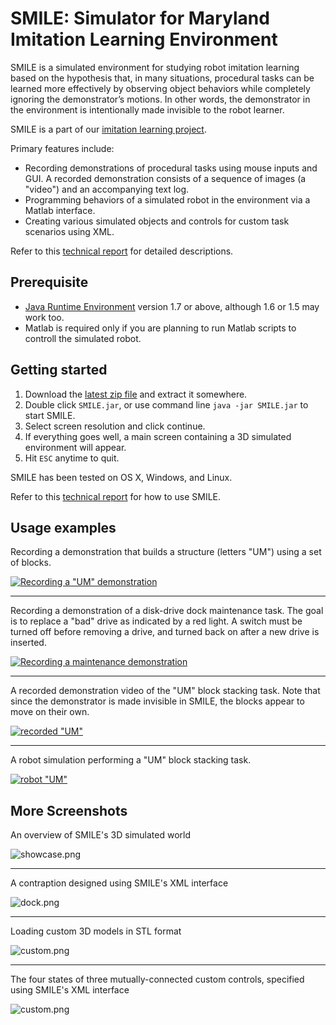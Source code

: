 # SMILE: Simulator for Maryland Imitation Learning Environment #

SMILE is a simulated environment for studying robot imitation learning based on the hypothesis that, in many situations, procedural tasks can be learned more effectively by observing object behaviors while completely ignoring the demonstrator’s motions. In other words, the demonstrator in the environment is intentionally made invisible to the robot learner. 

SMILE is a part of our [imitation learning project](http://www.cs.umd.edu/~reggia/onrImitLearn/index.html).

Primary features include:
* Recording demonstrations of procedural tasks using mouse inputs and GUI. A recorded demonstration consists of a sequence of images (a "video") and an accompanying text log.
* Programming behaviors of a simulated robot in the environment via a Matlab interface.
* Creating various simulated objects and controls for custom task scenarios using XML.

Refer to this [technical report](https://hdl.handle.net/1903/18066) for detailed descriptions.

## Prerequisite ##
* [Java Runtime Environment](http://java.com/en/download/) version 1.7 or above, although 1.6 or 1.5 may work too.
* Matlab is required only if you are planning to run Matlab scripts to controll the simulated robot.

## Getting started ##

1. Download the [latest zip file](https://github.com/dwhuang/SMILE/releases) and extract it somewhere.
1. Double click `SMILE.jar`, or use command line `java -jar SMILE.jar` to start SMILE.
1. Select screen resolution and click continue.
1. If everything goes well, a main screen containing a 3D simulated environment will appear.
1. Hit `ESC` anytime to quit.

SMILE has been tested on OS X, Windows, and Linux.

Refer to this [technical report](https://hdl.handle.net/1903/18066) for how to use SMILE.

## Usage examples ##

Recording a demonstration that builds a structure (letters "UM") using a set of blocks.

[![Recording a "UM" demonstration](https://img.youtube.com/vi/0M-LACmy7Cc/0.jpg)](https://youtu.be/0M-LACmy7Cc)

---

Recording a demonstration of a disk-drive dock maintenance task. The goal is to replace a "bad" drive as indicated by a red light. A switch must be turned off before removing a drive, and turned back on after a new drive is inserted.

[![Recording a maintenance demonstration](https://img.youtube.com/vi/YNeTfFfvIoo/0.jpg)](https://youtu.be/YNeTfFfvIoo)

---

A recorded demonstration video of the "UM" block stacking task. Note that since the demonstrator is made invisible in SMILE, the blocks appear to move on their own.

[![recorded "UM"](https://img.youtube.com/vi/Ia-EabIX8Sk/0.jpg)](https://youtu.be/Ia-EabIX8Sk)

---

A robot simulation performing a "UM" block stacking task.

[![robot "UM"](https://img.youtube.com/vi/oRbdmR1QjPg/0.jpg)](https://youtu.be/oRbdmR1QjPg)


## More Screenshots ##

An overview of SMILE's 3D simulated world

![showcase.png](http://dwhuang.github.io/SMILE/screenshots/showcase.png)

---

A contraption designed using SMILE's XML interface

![dock.png](http://dwhuang.github.io/SMILE/screenshots/dock.png)

---

Loading custom 3D models in STL format

![custom.png](http://dwhuang.github.io/SMILE/screenshots/custom.png)

---

The four states of three mutually-connected custom controls, specified using SMILE's XML interface

![custom.png](http://dwhuang.github.io/SMILE/screenshots/control.png)
